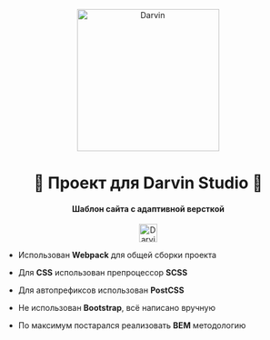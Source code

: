 <p align="center">
    <img alt="Darvin" src="https://is.gd/jITS9S" width="250" />
</p>

<h1 align="center">
  🚀 Проект для Darvin Studio 🚀
</h1>

<h4 align="center">
  Шаблон сайта с адаптивной версткой
</h4>

<p align="center">
   <a href="https://vk.com/nozhpodrebro" target="_blank">
    <img alt="Darvin" src="https://is.gd/EwrH0u" width="32" />
  </a>
</p>

<p align="center">

- Использован **Webpack** для общей сборки проекта

- Для **CSS** использован препроцессор **SCSS**

- Для автопрефиксов использован **PostCSS**

- Не использован **Bootstrap**, всё написано вручную

- По максимум постарался реализовать **BEM** методологию

</p>


